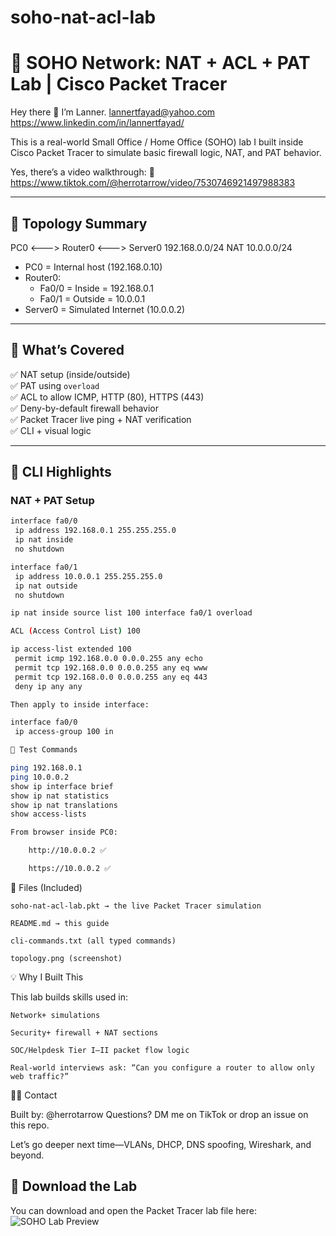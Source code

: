 # soho-nat-acl-lab

# 🧠 SOHO Network: NAT + ACL + PAT Lab | Cisco Packet Tracer

Hey there 👋 I’m Lanner. lannertfayad@yahoo.com https://www.linkedin.com/in/lannertfayad/

This is a real-world Small Office / Home Office (SOHO) lab I built inside Cisco Packet Tracer to simulate basic firewall logic, NAT, and PAT behavior.

Yes, there’s a video walkthrough:
🎥 https://www.tiktok.com/@herrotarrow/video/7530746921497988383

---

## 🧱 Topology Summary

PC0 <---> Router0 <---> Server0
192.168.0.0/24 NAT 10.0.0.0/24


- PC0 = Internal host (192.168.0.10)
- Router0:
  - Fa0/0 = Inside = 192.168.0.1
  - Fa0/1 = Outside = 10.0.0.1
- Server0 = Simulated Internet (10.0.0.2)

---

## 🧰 What’s Covered

✅ NAT setup (inside/outside)  
✅ PAT using `overload`  
✅ ACL to allow ICMP, HTTP (80), HTTPS (443)  
✅ Deny-by-default firewall behavior  
✅ Packet Tracer live ping + NAT verification  
✅ CLI + visual logic

---

## 🔧 CLI Highlights

### NAT + PAT Setup

```bash
interface fa0/0
 ip address 192.168.0.1 255.255.255.0
 ip nat inside
 no shutdown

interface fa0/1
 ip address 10.0.0.1 255.255.255.0
 ip nat outside
 no shutdown

ip nat inside source list 100 interface fa0/1 overload

ACL (Access Control List) 100

ip access-list extended 100
 permit icmp 192.168.0.0 0.0.0.255 any echo
 permit tcp 192.168.0.0 0.0.0.255 any eq www
 permit tcp 192.168.0.0 0.0.0.255 any eq 443
 deny ip any any

Then apply to inside interface:

interface fa0/0
 ip access-group 100 in

🧪 Test Commands

ping 192.168.0.1
ping 10.0.0.2
show ip interface brief
show ip nat statistics
show ip nat translations
show access-lists

From browser inside PC0:

    http://10.0.0.2 ✅

    https://10.0.0.2 ✅

```
📁 Files (Included)

    soho-nat-acl-lab.pkt → the live Packet Tracer simulation

    README.md → this guide

    cli-commands.txt (all typed commands)

    topology.png (screenshot)

💡 Why I Built This

This lab builds skills used in:

    Network+ simulations

    Security+ firewall + NAT sections

    SOC/Helpdesk Tier I–II packet flow logic

    Real-world interviews ask: “Can you configure a router to allow only web traffic?”

🙋‍♂️ Contact

Built by: @herrotarrow
Questions? DM me on TikTok or drop an issue on this repo.

Let’s go deeper next time—VLANs, DHCP, DNS spoofing, Wireshark, and beyond.

## 🔗 Download the Lab
You can download and open the Packet Tracer lab file here:
![SOHO Lab Preview](hoodie-lab1.png)
